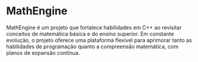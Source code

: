 # MathEngine
MathEngine é um projeto que fortalece habilidades em C++ ao revisitar conceitos de matemática básica e do ensino superior. Em constante evolução, o projeto oferece uma plataforma flexível para aprimorar tanto as habilidades de programação quanto a compreensão matemática, com planos de expansão contínua.
